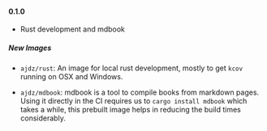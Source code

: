 #### 0.1.0

- Rust development and mdbook 

##### New Images

- `ajdz/rust`: An image for local rust development, mostly
   to get `kcov` running on OSX and Windows.

- `ajdz/mdbook`: mdbook is a tool to compile books from
   markdown pages. Using it directly in the CI requires us to
   `cargo install mdbook` which takes a while, this prebuilt image
   helps in reducing the build times considerably.
